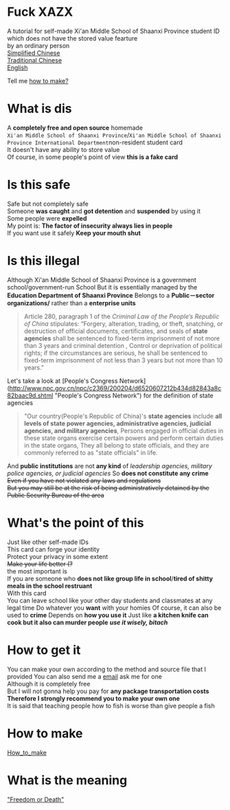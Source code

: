 # Fuck XAZX
A tutorial for self-made Xi'an Middle School of Shaanxi Province student ID which does not have the stored value fearture  
by an ordinary person  
[Simplified Chinese](/README.md)  
[Traditional Chinese](/README-zh_HK.md)  
[English](/README-en_US.md)  

Tell me [how to make? ](/how-to-make.md)  

# What is dis  
A **completely free and open source** homemade  
`Xi'an Middle School of Shaanxi Province`/`Xi'an Middle School of Shaanxi Province International Department`non-resident student card  
It doesn't have any ability to store value  
Of course, in some people's point of view **this is a fake card**  

# Is this safe  
Safe but not completely safe  
Someone **was caught** and **got detention** and **suspended** by using it   
Some people were **expelled**  
My point is: **The factor of insecurity always lies in people**  
If you want use it safely
**Keep your mouth shut**  

# Is this illegal
Although Xi'an Middle School of Shaanxi Province is a government school/government-run School
But it is essentially managed by the **Education Department of Shaanxi Province**
Belongs to a **Public－sector organizations/** rather than a **enterprise units**

> Article 280, paragraph 1 of the *Criminal Law of the People’s Republic of China* stipulates: “Forgery, alteration, trading, or theft, snatching, or destruction of official documents, certificates, and seals of **state agencies** shall be sentenced to fixed-term imprisonment of not more than 3 years and criminal detention , Control or deprivation of political rights; if the circumstances are serious, he shall be sentenced to fixed-term imprisonment of not less than 3 years but not more than 10 years."

Let's take a look at [People's Congress Network] (http://www.npc.gov.cn/npc/c2369/200204/d6520607212b434d82843a8c82baac9d.shtml "People's Congress Network") for the definition of state agencies
> "Our country(People's Republic of China)'s **state agencies** include **all levels of state power agencies, administrative agencies, judicial agencies, and military agencies**,
  Persons engaged in official duties in these state organs exercise certain powers and perform certain duties in the state organs,
  They all belong to state officials, and they are commonly referred to as "state officials" in life.
  
And **public institutions** are not **any kind** of *leadership agencies, military police agencies, or judicial agencies*
So **does not constitute any crime**  
~~Even if you have not violated any laws and regulations  
But you may still be at the risk of being administratively detained by the Public Security Bureau of the area~~  

# What's the point of this
Just like other self-made IDs  
This card can forge your identity  
Protect your privacy in some extent  
~~Make your life better (?~~  
the most important is  
If you are someone who **does not like group life in school**/**tired of shitty meals in the school restruant**  
With this card  
You can leave school like your other day students and classmates at any legal time
Do whatever you **want** with your homies
Of course, it can also be used to **crime**
Depends on **how you use it**
Just like **a kitchen knife can cook but it also can murder people**
***use it wisely, bitach***

# How to get it
You can make your own according to the method and source file that I provided
You can also send me a [email](email.md) ask me for one  
Although it is completely free  
But I will not gonna help you pay for **any package transportation costs**
**Therefore I strongly recommend you to make your own one**  
It is said that teaching people how to fish is worse than give people a fish
# How to make
[How_to_make](how_to_make.md)

# What is the meaning
["Freedom or Death"](https://en.wikipedia.org/wiki/Live_Free_or_Die)
